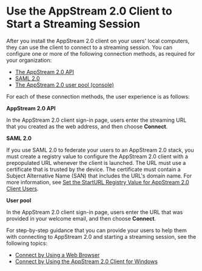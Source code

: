 # Use the AppStream 2\.0 Client to Start a Streaming Session<a name="use-client-start-streaming-session"></a>

After you install the AppStream 2\.0 client on your users' local computers, they can use the client to connect to a streaming session\. You can configure one or more of the following connection methods, as required for your organization:
+ [The AppStream 2\.0 API](https://docs.aws.amazon.com/appstream2/latest/APIReference/API_CreateStreamingURL)
+ [SAML 2\.0](external-identity-providers-setting-up-saml.md)
+ [The AppStream 2\.0 user pool \(console\)](user-pool.md)

For each of these connection methods, the user experience is as follows:

**AppStream 2\.0 API**

In the AppStream 2\.0 client sign\-in page, users enter the streaming URL that you created as the web address, and then choose **Connect**\.

**SAML 2\.0**

If you use SAML 2\.0 to federate your users to an AppStream 2\.0 stack, you must create a registry value to configure the AppStream 2\.0 client with a prepopulated URL whenever the client is launched\. The URL must use a certificate that is trusted by the device\. The certificate must contain a Subject Alternative Name \(SAN\) that includes the URL's domain name\. For more information, see [Set the StartURL Registry Value for AppStream 2\.0 Client Users](install-client-configure-settings.md#set-start-url-registry-value)\.

**User pool**

In the AppStream 2\.0 client sign\-in page, users enter the URL that was provided in your welcome email, and then choose **Connect**\. 

For step\-by\-step guidance that you can provide your users to help them with connecting to AppStream 2\.0 and starting a streaming session, see the following topics:
+  [Connect by Using a Web Browser](web-browser-user.md#web-browser-start-streaming-session-user)
+ [Connect by Using the AppStream 2\.0 Client for Windows](client-application-windows-user.md#client-application-windows-start-streaming-session-user)